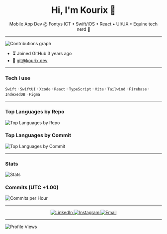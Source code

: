 <h1 align="center">Hi, I'm Kourix 👋</h1>
<p align="center">
  Mobile App Dev @ Fontys ICT • Swift/iOS • React • UI/UX • Equine tech nerd 🐎
</p>

---

![Contributions graph](https://github-profile-summary-cards.vercel.app/api/cards/profile-details?username=Kourix84&theme=github_dark)

- ⏳ Joined GitHub 3 years ago  
- 📧 git@kourix.dev

---

### Tech I use
`Swift` · `SwiftUI` · `Xcode` · `React` · `TypeScript` · `Vite` · `Tailwind` · `Firebase` · `IndexedDB` · `Figma`

---

### Top Languages by Repo
![Top Languages by Repo](https://github-profile-summary-cards.vercel.app/api/cards/repos-per-language?username=Kourix84&theme=github_dark)

### Top Languages by Commit
![Top Languages by Commit](https://github-profile-summary-cards.vercel.app/api/cards/most-commit-language?username=Kourix84&theme=github_dark)

---

### Stats
![Stats](https://github-profile-summary-cards.vercel.app/api/cards/stats?username=Kourix84&theme=github_dark)

### Commits (UTC +1.00)
![Commits per Hour](https://github-profile-summary-cards.vercel.app/api/cards/productive-time?username=Kourix84&theme=github_dark&utcOffset=+1)

---

<p align="center">
  <a href="[https://www.linkedin.com/in/LINKEDIN_USERNAME/](https://www.linkedin.com/in/kourosh-esmaeil-tajer/)">
    <img alt="LinkedIn" src="https://img.shields.io/badge/LinkedIn-0A66C2?logo=linkedin&logoColor=white&style=for-the-badge">
  </a>
  <a href="https://instagram.com/Kourosh__e.t/">
    <img alt="Instagram" src="https://img.shields.io/badge/Instagram-E4405F?logo=instagram&logoColor=white&style=for-the-badge">
  </a>
  <a href="mailto:git@kourix.dev">
    <img alt="Email" src="https://img.shields.io/badge/Email-181717?logo=gmail&logoColor=white&style=for-the-badge">
  </a>
</p>

---

![Profile Views](https://komarev.com/ghpvc/?username=Kourix84&style=for-the-badge&color=blue)
